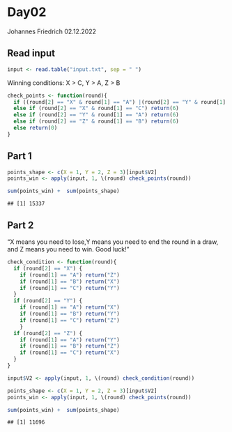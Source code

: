 Day02
================
Johannes Friedrich
02.12.2022

## Read input

``` r
input <- read.table("input.txt", sep = " ")
```

Winning conditions: X \> C, Y \> A, Z \> B

``` r
check_points <- function(round){
  if ((round[2] == "X" & round[1] == "A") |(round[2] == "Y" & round[1] == "B") | (round[2] == "Z" & round[1] == "C")) return(3)
  else if (round[2] == "X" & round[1] == "C") return(6)
  else if (round[2] == "Y" & round[1] == "A") return(6)
  else if (round[2] == "Z" & round[1] == "B") return(6)
  else return(0)
}
```

## Part 1

``` r
points_shape <- c(X = 1, Y = 2, Z = 3)[input$V2]
points_win <- apply(input, 1, \(round) check_points(round))

sum(points_win) +  sum(points_shape)
```

    ## [1] 15337

## Part 2

“X means you need to lose,Y means you need to end the round in a draw,
and Z means you need to win. Good luck!”

``` r
check_condition <- function(round){
  if (round[2] == "X") {
    if (round[1] == "A") return("Z")
    if (round[1] == "B") return("X")
    if (round[1] == "C") return("Y")
  }
  if (round[2] == "Y") {
    if (round[1] == "A") return("X")
    if (round[1] == "B") return("Y")
    if (round[1] == "C") return("Z")
    }
  if (round[2] == "Z") {
    if (round[1] == "A") return("Y")
    if (round[1] == "B") return("Z")
    if (round[1] == "C") return("X")
  }
}

input$V2 <- apply(input, 1, \(round) check_condition(round))

points_shape <- c(X = 1, Y = 2, Z = 3)[input$V2]
points_win <- apply(input, 1, \(round) check_points(round))

sum(points_win) +  sum(points_shape)
```

    ## [1] 11696
